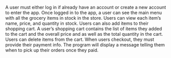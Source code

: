 A user must either log in if already have an account or create a new account to enter the app. Once logged in to the
app, a user can see the main menu with all the grocery items in stock in the store. Users can view each item’s name,
price, and quantity in stock. Users can also add items to their shopping cart. A user’s shopping cart contains the list
of items they added to the cart and the overall price and as well as the total quantity in the cart. Users can delete
items from the cart. When users checkout, they must provide their payment info. The program will display a message
telling them when to pick up their orders once they paid.